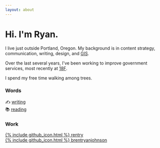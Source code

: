 ```yaml
---
layout: about
---
```


# Hi. I'm Ryan.

I live just outside Portland, Oregon. My background is in content strategy, communication, writing, design, and [GIS](https://en.wikipedia.org/wiki/Geographic_information_science).

Over the last several years, I've been working to improve government services, most recently at [18F](https://18f.gsa.gov/).

I spend my free time walking among trees.

### Words
✍️ [writing](/posts)<br>
📚 [reading](/books)

### Work
[{% include github_icon.html %} rentry](https://github.com/rentry)<br>
[{% include github_icon.html %} brentryanjohnson](https://github.com/brentryanjohnson)